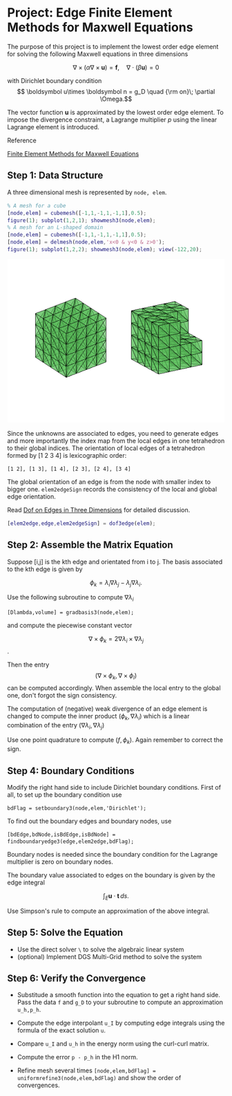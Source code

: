 # Project: Edge Finite Element Methods for Maxwell Equations

The purpose of this project is to implement the lowest order edge element
for solving the following Maxwell equations in three dimensions

$$ \nabla \times (\alpha \nabla \times \boldsymbol u) = \boldsymbol f, \quad \nabla \cdot (\beta \boldsymbol u) = 0$$

with Dirichlet boundary condition $$ \boldsymbol u\times \boldsymbol n = g_D \quad {\rm on}\; \partial \Omega.$$

The vector function $\boldsymbol u$ is approximated by the lowest order edge
element. To impose the divergence constraint, a Lagrange multiplier $p$ using the linear Lagrange element
is introduced.


Reference

[Finite Element Methods for Maxwell Equations](http://www.math.uci.edu/~chenlong/226/FEMMaxwell.pdf)

## Step 1: Data Structure

A three dimensional mesh is represented by `node, elem`. 


```matlab
% A mesh for a cube
[node,elem] = cubemesh([-1,1,-1,1,-1,1],0.5);
figure(1); subplot(1,2,1); showmesh3(node,elem);
% A mesh for an L-shaped domain 
[node,elem] = cubemesh([-1,1,-1,1,-1,1],0.5);
[node,elem] = delmesh(node,elem,'x<0 & y<0 & z>0');
figure(1); subplot(1,2,2); showmesh3(node,elem); view(-122,20);
```


    
![png](projectMaxwell_files/projectMaxwell_2_0.png)
    


Since the unknowns are associated to edges, you need to generate edges
and more importantly the index map from the local edges in one tetrahedron to their global indices. The orientation of local edges of a tetrahedron
formed by [1 2 3 4] is lexicographic order:

    [1 2], [1 3], [1 4], [2 3], [2 4], [3 4] 

The global orientation of an edge is from the node with smaller index to
bigger one. `elem2edgeSign` records the consistency of the local and
global edge orientation.

Read [Dof on Edges in Three Dimensions](dof3edgedoc.html) for detailed discussion.


```matlab
[elem2edge,edge,elem2edgeSign] = dof3edge(elem);
```

## Step 2: Assemble the Matrix Equation

Suppose [i,j] is the kth edge and orientated from i to j. The basis
associated to the kth edge is given by

$$\phi _k = \lambda_i\nabla \lambda_j - \lambda_j \nabla \lambda_i.$$

Use the following subroutine to compute $\nabla \lambda_i$

    [Dlambda,volume] = gradbasis3(node,elem);

and compute the piecewise constant vector 

$$ \nabla \times \phi _k = 2 \nabla \lambda_i \times \nabla \lambda_j $$.

Then the entry $$ ( \nabla \times \phi_k, \nabla \times \phi_l) $$ can be computed accordingly. When assemble the local entry to the global one, don't forgot the sign consistency.

The computation of (negative) weak divergence of an edge element is
changed to compute the inner product $( \phi_k, \nabla \lambda_i )$ which
is a linear combination of the entry $( \nabla \lambda_i, \nabla \lambda_j )$

Use one point quadrature to compute $(f, \phi_k).$ Again remember to
correct the sign.

## Step 4: Boundary Conditions

Modify the right hand side to include Dirichlet boundary conditions.
First of all, to set up the boundary condition use

    bdFlag = setboundary3(node,elem,'Dirichlet');

To find out the boundary edges and boundary nodes, use

    [bdEdge,bdNode,isBdEdge,isBdNode] = findboundaryedge3(edge,elem2edge,bdFlag);

Boundary nodes is needed since the boundary condition for the Lagrange
multiplier is zero on boundary nodes.

The boundary value associated to edges on the boundary is given by the
edge integral

$$ \int_E \boldsymbol u \cdot \boldsymbol t \, ds. $$

Use Simpson's rule to compute an approximation of the above integral.

## Step 5: Solve the Equation

- Use the direct solver `\` to solve the algebraic linear system
- (optional) Implement DGS Multi-Grid method to solve the system

## Step 6: Verify the Convergence 

- Substitude a smooth function into the equation to get a right hand side. Pass the data `f` and `g_D` to your subroutine to compute an approximation `u_h,p_h`.

- Compute the edge interpolant `u_I` by computing edge integrals using the formula of the exact solution `u`.

- Compare `u_I` and `u_h` in the energy norm using the curl-curl matrix.

- Compute the error `p - p_h` in the H1 norm.

- Refine mesh several times `[node,elem,bdFlag] = uniformrefine3(node,elem,bdFlag)` and show the order of convergences. 
